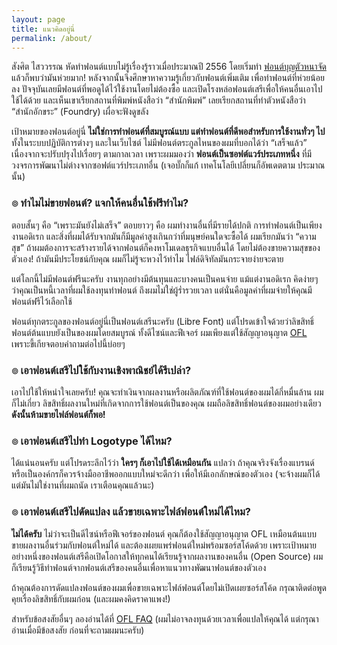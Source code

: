 ```yaml
---
layout: page
title: แนวคิดอยู่นี่
permalink: /about/
---
```


สังศิต ไสววรรณ หัดทำฟอนต์แบบไม่รู้เรื่องรู้ราวเมื่อประมาณปี 2556 โดยเริ่มทำ [ฟอนต์บุญตัวหนาจัด](https://github.com/fontuni/boon/commit/c2c7592557b705b56fef5909d5b20418bd9b0eb1) แล้วก็พบว่ามันห่วยมาก! หลังจากนั้นจึงศึกษาหาความรู้เกี่ยวกับฟอนต์เพิ่มเติม เพื่อทำฟอนต์ที่ห่วยน้อยลง ปัจจุบันเลยมีฟอนต์ที่พอดูได้ไว้ใช้งานโดยไม่ต้องซื้อ และเปิดโรงหล่อฟอนต์เสรีเพื่อให้คนอื่นเอาไปใช้ได้ด้วย และเห็นเขาเรียกสถานที่พิมพ์หนังสือว่า “สำนักพิมพ์” เลยเรียกสถานที่ทำตัวหนังสือว่า “สำนักอักขระ” (Foundry) เผื่อจะฟังดูขลัง

เป้าหมายของฟอนต์อยู่นี่ **ไม่ใช่การทำฟอนต์ที่สมบูรณ์แบบ แต่ทำฟอนต์ที่ดีพอสำหรับการใช้งานทั่วๆ ไป** ทั้งในระบบปฏิบัติการต่างๆ และในเว็บไซต์ ไม่มีฟอนต์ตระกูลไหนของผมที่บอกได้ว่า “เสร็จแล้ว” เนื่องจากจะปรับปรุงไปเรื่อยๆ ตามกาลเวลา เพราะผมมองว่า **ฟอนต์เป็นซอฟต์แวร์ประเภทหนึ่ง** ที่มีวงจรการพัฒนาไม่ต่างจากซอฟต์แวร์ประเภทอื่น (เจอบั๊กก็แก้ เทคโนโลยีเปลี่ยนก็อัพเดตตาม ประมาณนั้น)


### ๏ ทำไมไม่ขายฟอนต์? แจกให้คนอื่นใช้ฟรีทำไม?

ตอบสั้นๆ คือ “เพราะมันยังไม่เสร็จ” ตอบยาวๆ คือ ผมทำงานอื่นที่มีรายได้ปกติ การทำฟอนต์เป็นเพียงงานอดิเรก และสิ่งที่ผมได้รับจากมันก็มีมูลค่าสูงเกินกว่าที่มนุษย์คนใดจะซื้อได้ ผมเรียกมันว่า “ความสุข” ถ้าผมต้องการจะสร้างรายได้จากฟอนต์ก็คงหาโมเดลธุรกิจแบบอื่นได้ โดยไม่ต้องขายความสุขของตัวเอง! ถ้ามันมีประโยชน์กับคุณ ผมก็ไม่รู้จะหวงไว้ทำไม ไฟล์ดิจิทัลมันกระจายง่ายจะตาย

แต่โลกนี้ไม่มีฟอนต์ฟรีนะครับ งานทุกอย่างมีต้นทุนและบางคนเป็นคนจ่าย แม้แต่งานอดิเรก คิดง่ายๆ ว่าคุณเป็นหนี้เวลาที่ผมใช้ลงทุนทำฟอนต์ ถึงผมไม่ใช่ผู้ร่ำรวยเวลา แต่นั่นคือมูลค่าที่ผมจ่ายให้คุณมีฟอนต์ฟรีไว้เลือกใช้

ฟอนต์ทุกตระกูลของฟอนต์อยู่นี่เป็นฟอนต์เสรีนะครับ (Libre Font) แต่โปรดเข้าใจด้วยว่าลิขสิทธิ์ฟอนต์ต้นแบบยังเป็นของผมโดยสมบูรณ์ ทั้งดีไซน์และฟีเจอร์ ผมเพียงแต่ใช้สัญญาอนุญาต [OFL](http://scripts.sil.org/OFL) เพราะขี้เกียจตอบคำถามต่อไปนี้บ่อยๆ


### ๏ เอาฟอนต์เสรีไปใช้กับงานเชิงพาณิชย์ได้รึเปล่า?

เอาไปใช้ให้หนำใจเลยครับ! คุณจะทำเงินจากผลงานหรือผลิตภัณฑ์ที่ใช้ฟอนต์ของผมได้กี่หมื่นล้าน ผมก็ไม่เกี่ยว ลิขสิทธิ์ผลงานใหม่ที่เกิดจากการใช้ฟอนต์เป็นของคุณ ผมถือลิขสิทธิ์ฟอนต์ของผมอย่างเดียว **ดังนั้นห้ามขายไฟล์ฟอนต์ก็พอ!**

### ๏ เอาฟอนต์เสรีไปทำ Logotype ได้ไหม?

ได้แน่นอนครับ แต่โปรดระลึกไว้ว่า  **ใครๆ ก็เอาไปใช้ได้เหมือนกัน** แปลว่า ถ้าคุณจริงจังเรื่องแบรนด์หรือเป็นองค์กรก็ควรจ้างมืออาชีพออกแบบใหม่จะดีกว่า เพื่อให้มีเอกลักษณ์ของตัวเอง (จะจ้างผมก็ได้ แต่มันไม่ใช่งานที่ผมถนัด เราเตือนคุณแล้วนะ)

### ๏ เอาฟอนต์เสรีไปดัดแปลง แล้วขายเฉพาะไฟล์ฟอนต์ใหม่ได้ไหม?

**ไม่ได้ครับ** ไม่ว่าจะเป็นดีไซน์หรือฟีเจอร์ของฟอนต์ คุณก็ต้องใช้สัญญาอนุญาต OFL เหมือนต้นแบบ ขายผลงานอื่นร่วมกับฟอนต์ใหม่ได้ และต้องเผยแพร่ฟอนต์ใหม่พร้อมซอร์สโค้ดด้วย เพราะเป้าหมายอย่างหนึ่งของฟอนต์เสรีคือเปิดโอกาสให้ทุกคนได้เรียนรู้จากผลงานของคนอื่น (Open Source) ผมก็เรียนรู้วิธีทำฟอนต์จากฟอนต์เสรีของคนอื่นเพื่อหาแนวทางพัฒนาฟอนต์ของตัวเอง 

ถ้าคุณต้องการดัดแปลงฟอนต์ของผมเพื่อขายเฉพาะไฟล์ฟอนต์โดยไม่เปิดเผยซอร์สโค้ด กรุณาติดต่อพูดคุยเรื่องลิขสิทธิ์กับผมก่อน (และผมคงคิดราคาแพง!)


สำหรับข้อสงสัยอื่นๆ ลองอ่านได้ที่ [OFL FAQ](http://scripts.sil.org/OFL-FAQ_web) (ผมไม่อาจลงทุนด้วยเวลาเพื่อแปลให้คุณได้ แต่กรุณาอ่านเมื่อมีข้อสงสัย ก่อนที่จะถามผมนะครับ)


